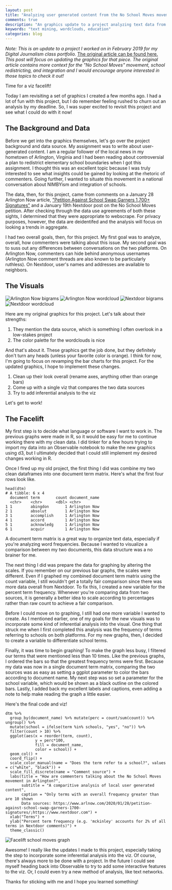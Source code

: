 ```yaml
---
layout: post
title: "Analyzing user generated content from the No School Moves movement (Viz facelift)"
comments: true
description: "An graphics update to a project analyzing text data from Arlington Now and Nextdoor"
keywords: "text mining, wordclouds, education"
categories: blog
---
```


*Note: This is an update to a project I worked on in February 2019 for my Digital Journalism class portfolio.* <a href="http://digitaljournalism.blogs.wm.edu/2020/02/03/analyzing-no-school-moves-campaign-arlington/"> The original article can be found here.</a> *This post will focus on updating the graphics for that piece. The original article contains  more context for the "No School Moves" movement, school redistricting, and integration and I would encourage anyone interested in those topics to check it out!*

Time for a viz facelift!

Today I am revisiting a set of graphics I created a few months ago. I had a lot of fun with this project, but I do remember feeling rushed to churn out an analysis by my deadline. So, I was super excited to revisit this project and see what I could do with it now!

## The Background and Data

Before we get into the graphics themselves, let's go over the project background and data source. My assignment was to write about user-generated content. I am a regular follower of the local news in my hometown of Arlington, Virginia and I had been reading about controversial a plan to redistrict elementary school boundaries when I got this assignment. I thought this was an excellent topic because I was truly interested to see what insights could be gained by looking at the rhetoric of commenters. Going further, I wanted to situate this movement in a national conversation about NIMBYism and integration of schools.  

The data, then, for this project, came from comments on a January 28 Arlington Now article, <a href="https://www.arlnow.com/2020/01/28/petition-against-school-swap-garners-1700-signatures/">"Petition Against School Swap Garners 1,700+ Signatures"</a> and a January 19th Nextdoor post on the No School Moves petition. After checking through the data use agreements of both these sights, I determined that they were appropriate to webscrape. For privacy purposes, however, the data are deidentifed and the analysis will focus on looking a trends in aggregate.

I had two overall goals, then, for this project. My first goal was to analyze, overall, how commenters were talking about this issue. My second goal was to suss out any differences between conversations on the two platforms. On Arlington Now, commenters can hide behind anonymous usernames (Arlington Now comment threads are also known to be particularly ruthless). On Nextdoor, user's names and addresses are available to neighbors.

## The Visuals

<img src="/assets/images/arl-now-bigrams.png" alt="Arlington Now bigrams">

<img src="/assets/images/arl-now-wordcloud.png" alt="Arlington Now wordcloud">

<img src="/assets/images/nextdoor-bigrams.png" alt="Nextdoor bigrams">

<img src="/assets/images/nextdoor-wordcloud.png" alt="Nextdoor wordcloud">

Here are my original graphics for this project. Let's talk about their strengths:
1. They mention the data source, which is something I often overlook in a low-stakes project
2. The color palette for the wordclouds is nice

And that's about it. These graphics get the job done, but they definitely don't turn any heads (unless your favorite color is orange). I think for now, I'm going to focus on revamping the bar charts for this project. For the updated graphics, I hope to implement these changes.
1. Clean up their look overall (rename axes, anything other than orange bars)
2. Come up with a single viz that compares the two data sources
3. Try to add inferential analysis to the viz

Let's get to work!

## The Facelift

My first step is to decide what language or software I want to work in. The previous graphs were made in R, so it would be easy for me to continue working there with my clean data. I did tinker for a few hours trying to import my data into an Observable notebook to make the new graphics using d3, but I ultimately decided that I could still implement my desired changes working in R.

Once I fired up my old project, the first thing I did was combine my two clean dataframes into one document term matrix. Here's what the first four rows look like.
```
head(dtm)
# A tibble: 6 x 4
  document term       count document_name
  <chr>    <chr>      <dbl> <chr>        
1 1        abingdon       1 Arlington Now
2 1        absolut        1 Arlington Now
3 1        accomplish     1 Arlington Now
4 1        accord         1 Arlington Now
5 1        acknowledg     1 Arlington Now
6 1        acquir         1 Arlington Now
```
A document term matrix is a great way to organize text data, especially if you're analyzing word frequencies. Because I wanted to visualize a comparison between my two documents, this data structure was a no brainer for me.

The next thing I did was prepare the data for graphing by altering the scales. If you remember on our previous bar graphs, the scales were different. Even if I graphed my combined document term matrix using the count variable, I still wouldn't get a totally fair comparison since there was more data overall from Nextdoor. To fix this, I created a new variable for the percent term frequency. Whenever you're comparing data from two sources, it is generally a better idea to scale according to percentages rather than raw count to achieve a fair comparison.

Before I could move on to graphing, I still had one more variable I wanted to create. As I mentioned earlier, one of my goals for the new visuals was to incorporate some kind of inferential analysis into the visual. One thing that struck me when I first completed this analysis was the frequency of terms referring to schools on both platforms. For my new graphs, then, I decided to create a variable to differentiate school terms.

Finally, it was time to begin graphing! To make the graph less busy, I filtered our terms that were mentioned less than 10 times. Like the previous graphs, I ordered the bars so that the greatest frequency terms were first. Because my data was now in a single document term matrix, comparing the two sources was as easy as setting a ggplot parameter to color the bars according to document name. My next step was so set a parameter for the school variable, which would be shown as a black outline on the colored bars. Lastly, I added back my excellent labels and captions, even adding a note to help make reading the graph a little easier.

Here's the final code and viz!
```
dtm %>%
  group_by(document_name) %>% mutate(perc = count/sum(count)) %>% ungroup() %>%
  mutate(school = ifelse(term %in% schools, "yes", "no")) %>%
  filter(count > 10) %>%
  ggplot(aes(x = reorder(term, count),
             y = perc*100,
             fill = document_name,
             color = school)) +
  geom_col() +
  coord_flip() +
  scale_color_manual(name = "Does the term refer to a school?", values = c("white", "black")) +
  scale_fill_discrete(name = "Comment source") +
  labs(title = "How are commenters talking about the No School Moves movement in Arlington?",
       subtitle = "A comparitive analysis of local user generated content",
       caption = "Only terms with an overall frequency greater than are 10 shown
       Data sources: https://www.arlnow.com/2020/01/28/petition-against-school-swap-garners-1700-signatures/;https://www.nextdoor.com") +
  xlab("Terms") +
  ylab("Percent term frequency (e.g. 'mckinley' accounts for 2% of all terms in Nextdoor comments)") +
  theme_classic()
```
<img src="assets/images/facelift_schoolmoves_graph.png" alt="Facelift school moves graph">

Awesome! I really like the updates I made to this project, especially taking the step to incorporate some inferential analysis into the viz. Of course, there's always more to be done with a project. In the future I could see myself heading back into Observable to try to add some interactive features to the viz. Or, I could even try a new method of analysis, like text networks.

Thanks for sticking with me and I hope you learned something!
